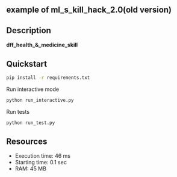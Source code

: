 ## example of ml_s_kill_hack_2.0(old version)

## Description

**dff_health_&_medicine_skill** 

## Quickstart

```bash
pip install -r requirements.txt
```
Run interactive mode
```bash
python run_interactive.py
```
Run tests
```bash
python run_test.py
```
## Resources

* Execution time: 46 ms
* Starting time: 0.1 sec
* RAM: 45 MB

